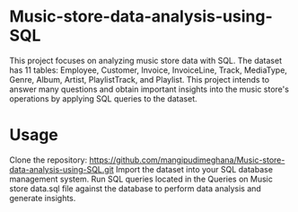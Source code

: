 # Music-store-data-analysis-using-SQL

This project focuses on analyzing music store data with SQL. The dataset has 11 tables: Employee, Customer, Invoice, InvoiceLine, Track, MediaType, Genre, Album, Artist, PlaylistTrack, and Playlist. This project intends to answer many questions and obtain important insights into the music store's operations by applying SQL queries to the dataset.

# Usage
Clone the repository: https://github.com/mangipudimeghana/Music-store-data-analysis-using-SQL.git
Import the dataset into your SQL database management system.
Run SQL queries located in the Queries on Music store data.sql file against the database to perform data analysis and generate insights.
